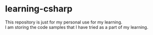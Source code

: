 # learning-csharp

This repository is just for my personal use for my learning.</br>
I am storing the code samples that I have tried as a part of my learning.
